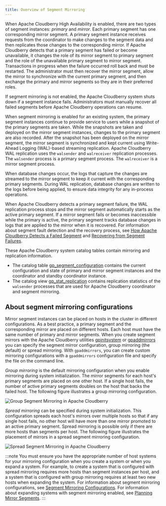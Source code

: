 ```yaml
---
title: Overview of Segment Mirroring 
---
```


When Apache Cloudberry High Availability is enabled, there are two types of segment instances: *primary* and *mirror*. Each primary segment has one corresponding mirror segment. A primary segment instance receives requests from the coordinator to make changes to the segment data and then replicates those changes to the corresponding mirror. If Apache Cloudberry detects that a primary segment has failed or become unavailable, it changes the role of its mirror segment to primary segment and the role of the unavailable primary segment to mirror segment. Transactions in progress when the failure occurred roll back and must be restarted. The administrator must then recover the mirror segment, allow the mirror to synchronize with the current primary segment, and then exchange the primary and mirror segments so they are in their preferred roles.

If segment mirroring is not enabled, the Apache Cloudberry system shuts down if a segment instance fails. Administrators must manually recover all failed segments before Apache Cloudberry operations can resume.

When segment mirroring is enabled for an existing system, the primary segment instances continue to provide service to users while a snapshot of the primary segments are taken. While the snapshots are taken and deployed on the mirror segment instances, changes to the primary segment are also recorded. After the snapshot has been deployed on the mirror segment, the mirror segment is synchronized and kept current using Write-Ahead Logging (WAL)-based streaming replication. Apache Cloudberry WAL replication uses the `walsender` and `walreceiver` replication processes. The `walsender` process is a primary segment process. The `walreceiver` is a mirror segment process.

When database changes occur, the logs that capture the changes are streamed to the mirror segment to keep it current with the corresponding primary segments. During WAL replication, database changes are written to the logs before being applied, to ensure data integrity for any in-process operations.

When Apache Cloudberry detects a primary segment failure, the WAL replication process stops and the mirror segment automatically starts as the active primary segment. If a mirror segment fails or becomes inaccessible while the primary is active, the primary segment tracks database changes in logs that are applied to the mirror when it is recovered. For information about segment fault detection and the recovery process, see [How Apache Cloudberry Detects a Failed Segment](g-detecting-a-failed-segment.html) and [Recovering from Segment Failures](g-recovering-from-segment-failures.html).

These Apache Cloudberry system catalog tables contain mirroring and replication information.

- The catalog table [gp_segment_configuration](../../../ref_guide/system_catalogs/gp_segment_configuration.html) contains the current configuration and state of primary and mirror segment instances and the coordinator and standby coordinator instance.
- The catalog view [gp_stat_replication](../../../ref_guide/system_catalogs/catalog_ref-views.html#gp_stat_replication) contains replication statistics of the `walsender` processes that are used for Apache Cloudberry coordinator and segment mirroring.

## About segment mirroring configurations

Mirror segment instances can be placed on hosts in the cluster in different configurations. As a best practice, a primary segment and the corresponding mirror are placed on different hosts. Each host must have the same number of primary and mirror segments. When you create segment mirrors with the Apache Cloudberry utilities [gpinitsystem](../../../utility_guide/ref/gpinitsystem.html) or [gpaddmirrors](../../../utility_guide/ref/gpaddmirrors.html) you can specify the segment mirror configuration, group mirroring (the default) or spread mirroring. With `gpaddmirrors`, you can create custom mirroring configurations with a `gpaddmirrors` configuration file and specify the file on the command line.

*Group mirroring* is the default mirroring configuration when you enable mirroring during system initialization. The mirror segments for each host's primary segments are placed on one other host. If a single host fails, the number of active primary segments doubles on the host that backs the failed host. The following figure illustrates a group mirroring configuration.

![Group Segment Mirroring in Apache Cloudberry](../../graphics/group-mirroring.png "Group Segment Mirroring in Apache Cloudberry")

*Spread mirroring* can be specified during system initialization. This configuration spreads each host's mirrors over multiple hosts so that if any single host fails, no other host will have more than one mirror promoted to an active primary segment. Spread mirroring is possible only if there are more hosts than segments per host. The following figure illustrates the placement of mirrors in a spread segment mirroring configuration.

![Spread Segment Mirroring in Apache Cloudberry](../../graphics/spread-mirroring.png "Spread Segment Mirroring in Apache Cloudberry")

:::note
You must ensure you have the appropriate number of host systems for your mirroring configuration when you create a system or when you expand a system. For example, to create a system that is configured with spread mirroring requires more hosts than segment instances per host, and a system that is configured with group mirroring requires at least two new hosts when expanding the system. For information about segment mirroring configurations, see [Segment Mirroring Configurations](../../../best_practices/ha.html#topic_ngz_qf4_tt). For information about expanding systems with segment mirroring enabled, see [Planning Mirror Segments](../../expand/expand-planning.html).
:::
